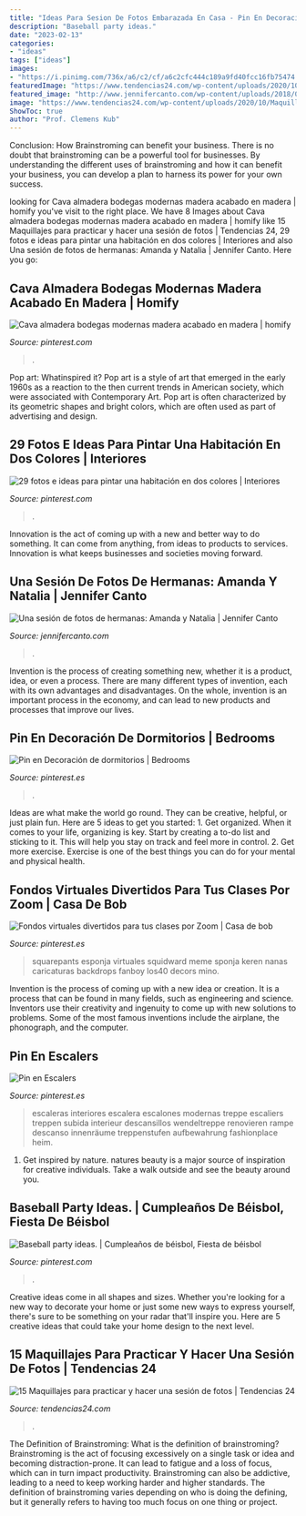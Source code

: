 ```yaml
---
title: "Ideas Para Sesion De Fotos Embarazada En Casa - Pin En Decoración De Dormitorios"
description: "Baseball party ideas."
date: "2023-02-13"
categories:
- "ideas"
tags: ["ideas"]
images:
- "https://i.pinimg.com/736x/a6/c2/cf/a6c2cfc444c189a9fd40fcc16fb75474.jpg"
featuredImage: "https://www.tendencias24.com/wp-content/uploads/2020/10/Maquillaje-1-1-394x700-1.jpg"
featured_image: "http://www.jennifercanto.com/wp-content/uploads/2018/01/retrato_amanda_naty_3.jpg"
image: "https://www.tendencias24.com/wp-content/uploads/2020/10/Maquillaje-1-1-394x700-1.jpg"
ShowToc: true
author: "Prof. Clemens Kub"
---
```



Conclusion: How Brainstroming can benefit your business.
There is no doubt that brainstroming can be a powerful tool for businesses. By understanding the different uses of brainstroming and how it can benefit your business, you can develop a plan to harness its power for your own success.

	

		
looking for Cava almadera bodegas modernas madera acabado en madera | homify you've visit to the right place. We have 8 Images about Cava almadera bodegas modernas madera acabado en madera | homify like 15 Maquillajes para practicar y hacer una sesión de fotos | Tendencias 24, 29 fotos e ideas para pintar una habitación en dos colores | Interiores and also Una sesión de fotos de hermanas: Amanda y Natalia | Jennifer Canto. Here you go:
		
    
## Cava Almadera Bodegas Modernas Madera Acabado En Madera | Homify

<img loading=lazy src="https://i.pinimg.com/736x/6e/c0/13/6ec013949b169f4c1767e315524865e3.jpg" onerror="this.onerror=null;this.src='https://tse4.mm.bing.net/th?id=OIP.ewxRm_vadyjx2TNFwLey5wHaLH&amp;pid=15.1';" alt="Cava almadera bodegas modernas madera acabado en madera | homify">

_Source: pinterest.com_

>. 

	

Pop art: Whatinspired it?
Pop art is a style of art that emerged in the early 1960s as a reaction to the then current trends in American society, which were associated with Contemporary Art. Pop art is often characterized by its geometric shapes and bright colors, which are often used as part of advertising and design.

    
## 29 Fotos E Ideas Para Pintar Una Habitación En Dos Colores | Interiores

<img loading=lazy src="https://i.pinimg.com/736x/d6/61/35/d66135b0f0aa87a87d4d44fe73a99ec2.jpg" onerror="this.onerror=null;this.src='https://tse3.mm.bing.net/th?id=OIP.3Bui6A6_cKxRNrLUgX8VHQHaE5&amp;pid=15.1';" alt="29 fotos e ideas para pintar una habitación en dos colores | Interiores">

_Source: pinterest.com_

>. 

	

Innovation is the act of coming up with a new and better way to do something. It can come from anything, from ideas to products to services. Innovation is what keeps businesses and societies moving forward.

    
## Una Sesión De Fotos De Hermanas: Amanda Y Natalia | Jennifer Canto

<img loading=lazy src="http://www.jennifercanto.com/wp-content/uploads/2018/01/retrato_amanda_naty_3.jpg" onerror="this.onerror=null;this.src='https://tse1.mm.bing.net/th?id=OIP.Jsn6BV96Cn0C811uwZChEAHaLL&amp;pid=15.1';" alt="Una sesión de fotos de hermanas: Amanda y Natalia | Jennifer Canto">

_Source: jennifercanto.com_

>. 

	

Invention is the process of creating something new, whether it is a product, idea, or even a process. There are many different types of invention, each with its own advantages and disadvantages. On the whole, invention is an important process in the economy, and can lead to new products and processes that improve our lives.

    
## Pin En Decoración De Dormitorios | Bedrooms

<img loading=lazy src="https://i.pinimg.com/736x/a6/c2/cf/a6c2cfc444c189a9fd40fcc16fb75474.jpg" onerror="this.onerror=null;this.src='https://tse3.mm.bing.net/th?id=OIP.gnlX9bm1qV4bDluKBx34UgHaGY&amp;pid=15.1';" alt="Pin en Decoración de dormitorios | Bedrooms">

_Source: pinterest.es_

>. 

	

Ideas are what make the world go round. They can be creative, helpful, or just plain fun. Here are 5 ideas to get you started: 1. Get organized. When it comes to your life, organizing is key. Start by creating a to-do list and sticking to it. This will help you stay on track and feel more in control. 2. Get more exercise. Exercise is one of the best things you can do for your mental and physical health.

    
## Fondos Virtuales Divertidos Para Tus Clases Por Zoom | Casa De Bob

<img loading=lazy src="https://i.pinimg.com/736x/3a/61/4b/3a614bdb120c2ac24d931ad478d3cbcf.jpg" onerror="this.onerror=null;this.src='https://tse1.mm.bing.net/th?id=OIP.xN41Lfp9RtrXL2btKzpEKgHaEL&amp;pid=15.1';" alt="Fondos virtuales divertidos para tus clases por Zoom | Casa de bob">

_Source: pinterest.es_

>squarepants esponja virtuales squidward meme sponja keren nanas caricaturas backdrops fanboy los40 decors mino. 

	

Invention is the process of coming up with a new idea or creation. It is a process that can be found in many fields, such as engineering and science. Inventors use their creativity and ingenuity to come up with new solutions to problems. Some of the most famous inventions include the airplane, the phonograph, and the computer.

    
## Pin En Escalers

<img loading=lazy src="https://i.pinimg.com/736x/59/4f/6b/594f6b96913d80d7854ad56436468cd6.jpg" onerror="this.onerror=null;this.src='https://tse3.mm.bing.net/th?id=OIP.0o-SN5CaeldFzrnUTck9ywHaJ4&amp;pid=15.1';" alt="Pin en Escalers">

_Source: pinterest.es_

>escaleras interiores escalera escalones modernas treppe escaliers treppen subida interieur descansillos wendeltreppe renovieren rampe descanso innenräume treppenstufen aufbewahrung fashionplace heim. 

	

1. Get inspired by nature. natures beauty is a major source of inspiration for creative individuals. Take a walk outside and see the beauty around you.

    
## Baseball Party Ideas. | Cumpleaños De Béisbol, Fiesta De Béisbol

<img loading=lazy src="https://i.pinimg.com/736x/66/2d/ca/662dca64d137ad9101bb67412e237cdd.jpg" onerror="this.onerror=null;this.src='https://tse2.mm.bing.net/th?id=OIP.kgc2JNd4aNPHpGpxGHkmyQHaJ_&amp;pid=15.1';" alt="Baseball party ideas. | Cumpleaños de béisbol, Fiesta de béisbol">

_Source: pinterest.com_

>. 

	

Creative ideas come in all shapes and sizes. Whether you're looking for a new way to decorate your home or just some new ways to express yourself, there's sure to be something on your radar that'll inspire you. Here are 5 creative ideas that could take your home design to the next level.

    
## 15 Maquillajes Para Practicar Y Hacer Una Sesión De Fotos | Tendencias 24

<img loading=lazy src="https://www.tendencias24.com/wp-content/uploads/2020/10/Maquillaje-1-1-394x700-1.jpg" onerror="this.onerror=null;this.src='https://tse2.mm.bing.net/th?id=OIP.RVkgQcs0HjS0Cys7a4XQVgAAAA&amp;pid=15.1';" alt="15 Maquillajes para practicar y hacer una sesión de fotos | Tendencias 24">

_Source: tendencias24.com_

>. 

	

The Definition of Brainstroming: What is the definition of brainstroming?
Brainstroming is the act of focusing excessively on a single task or idea and becoming distraction-prone. It can lead to fatigue and a loss of focus, which can in turn impact productivity. Brainstroming can also be addictive, leading to a need to keep working harder and higher standards. The definition of brainstroming varies depending on who is doing the defining, but it generally refers to having too much focus on one thing or project.

